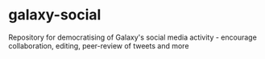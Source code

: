 # galaxy-social
Repository for democratising of Galaxy's social media activity - encourage collaboration, editing, peer-review of tweets and more
